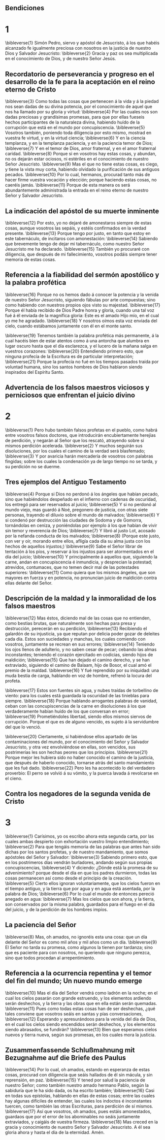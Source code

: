 ## Bendiciones
# 1 
\bibleverse{1} Simón Pedro, siervo y apóstol de Jesucristo, á los que habéis alcanzado fe igualmente preciosa con nosotros en la justicia de nuestro Dios y Salvador Jesucristo: 
\bibleverse{2} Gracia y paz os sea multiplicada en el conocimiento de Dios, y de nuestro Señor Jesús.

## Recordatorio de perseverancia y progreso en el desarrollo de la fe para la aceptación en el reino eterno de Cristo
 
\bibleverse{3} Como todas las cosas que pertenecen á la vida y á la piedad nos sean dadas de su divina potencia, por el conocimiento de aquel que nos ha llamado por su gloria y virtud: 
\bibleverse{4} Por las cuales nos son dadas preciosas y grandísimas promesas, para que por ellas fueseis hechos participantes de la naturaleza divina, habiendo huído de la corrupción que está en el mundo por concupiscencia. 
\bibleverse{5} Vosotros también, poniendo toda diligencia por esto mismo, mostrad en vuestra fe virtud, y en la virtud ciencia; 
\bibleverse{6} Y en la ciencia templanza, y en la templanza paciencia, y en la paciencia temor de Dios; 
\bibleverse{7} Y en el temor de Dios, amor fraternal, y en el amor fraternal caridad. 
\bibleverse{8} Porque si en vosotros hay estas cosas, y abundan, no os dejarán estar ociosos, ni estériles en el conocimiento de nuestro Señor Jesucristo. 
\bibleverse{9} Mas el que no tiene estas cosas, es ciego, y tiene la vista muy corta, habiendo olvidado la purificación de sus antiguos pecados. 
\bibleverse{10} Por lo cual, hermanos, procurad tanto más de hacer firme vuestra vocación y elección; porque haciendo estas cosas, no caeréis jamás. 
\bibleverse{11} Porque de esta manera os será abundantemente administrada la entrada en el reino eterno de nuestro Señor y Salvador Jesucristo.

## La indicación del apóstol de su muerte inminente
 
\bibleverse{12} Por esto, yo no dejaré de amonestaros siempre de estas cosas, aunque vosotros las sepáis, y estéis confirmados en la verdad presente. 
\bibleverse{13} Porque tengo por justo, en tanto que estoy en este tabernáculo, de incitaros con amonestación: 
\bibleverse{14} Sabiendo que brevemente tengo de dejar mi tabernáculo, como nuestro Señor Jesucristo me ha declarado. 
\bibleverse{15} También yo procuraré con diligencia, que después de mi fallecimiento, vosotros podáis siempre tener memoria de estas cosas.

## Referencia a la fiabilidad del sermón apostólico y la palabra profética
 
\bibleverse{16} Porque no os hemos dado á conocer la potencia y la venida de nuestro Señor Jesucristo, siguiendo fábulas por arte compuestas; sino como habiendo con nuestros propios ojos visto su majestad. 
\bibleverse{17} Porque él había recibido de Dios Padre honra y gloria, cuando una tal voz fué á él enviada de la magnífica gloria: Este es el amado Hijo mío, en el cual yo me he agradado. 
\bibleverse{18} Y nosotros oímos esta voz enviada del cielo, cuando estábamos juntamente con él en el monte santo.

 
\bibleverse{19} Tenemos también la palabra profética más permanente, á la cual hacéis bien de estar atentos como á una antorcha que alumbra en lugar oscuro hasta que el día esclarezca, y el lucero de la mañana salga en vuestros corazones: 
\bibleverse{20} Entendiendo primero esto, que ninguna profecía de la Escritura es de particular interpretación; 
\bibleverse{21} Porque la profecía no fué en los tiempos pasados traída por voluntad humana, sino los santos hombres de Dios hablaron siendo inspirados del Espíritu Santo. 

## Advertencia de los falsos maestros viciosos y perniciosos que enfrentan el juicio divino
# 2 
\bibleverse{1} Pero hubo también falsos profetas en el pueblo, como habrá entre vosotros falsos doctores, que introducirán encubiertamente herejías de perdición, y negarán al Señor que los rescató, atrayendo sobre sí mismos perdición acelerada. 
\bibleverse{2} Y muchos seguirán sus disoluciones, por los cuales el camino de la verdad será blasfemado; 
\bibleverse{3} Y por avaricia harán mercadería de vosotros con palabras fingidas; sobre los cuales la condenación ya de largo tiempo no se tarda, y su perdición no se duerme.

## Tres ejemplos del Antiguo Testamento
 
\bibleverse{4} Porque si Dios no perdonó á los ángeles que habían pecado, sino que habiéndolos despeñado en el infierno con cadenas de oscuridad, los entregó para ser reservados al juicio; 
\bibleverse{5} Y si no perdonó al mundo viejo, mas guardó á Noé, pregonero de justicia, con otras siete personas, trayendo el diluvio sobre el mundo de malvados; 
\bibleverse{6} Y si condenó por destrucción las ciudades de Sodoma y de Gomorra, tornándolas en ceniza, y poniéndolas por ejemplo á los que habían de vivir sin temor y reverencia de Dios; 
\bibleverse{7} Y libró al justo Lot, acosado por la nefanda conducta de los malvados; 
\bibleverse{8} (Porque este justo, con ver y oir, morando entre ellos, afligía cada día su alma justa con los hechos de aquellos injustos;) 
\bibleverse{9} Sabe el Señor librar de tentación á los píos, y reservar á los injustos para ser atormentados en el día del juicio; 
\bibleverse{10} Y principalmente á aquellos que, siguiendo la carne, andan en concupiscencia é inmundicia, y desprecian la potestad; atrevidos, contumaces, que no temen decir mal de las potestades superiores: 
\bibleverse{11} Como quiera que los mismos ángeles, que son mayores en fuerza y en potencia, no pronuncian juicio de maldición contra ellas delante del Señor.

## Descripción de la maldad y la inmoralidad de los falsos maestros
 
\bibleverse{12} Mas éstos, diciendo mal de las cosas que no entienden, como bestias brutas, que naturalmente son hechas para presa y destrucción, perecerán en su perdición, 
\bibleverse{13} Recibiendo el galardón de su injusticia, ya que reputan por delicia poder gozar de deleites cada día. Estos son suciedades y manchas, los cuales comiendo con vosotros, juntamente se recrean en sus errores; 
\bibleverse{14} Teniendo los ojos llenos de adulterio, y no saben cesar de pecar; cebando las almas inconstantes; teniendo el corazón ejercitado en codicias, siendo hijos de maldición; 
\bibleverse{15} Que han dejado el camino derecho, y se han extraviado, siguiendo el camino de Balaam, hijo de Bosor, el cual amó el premio de la maldad. 
\bibleverse{16} Y fué reprendido por su iniquidad: una muda bestia de carga, hablando en voz de hombre, refrenó la locura del profeta.

 
\bibleverse{17} Estos son fuentes sin agua, y nubes traídas de torbellino de viento: para los cuales está guardada la oscuridad de las tinieblas para siempre. 
\bibleverse{18} Porque hablando arrogantes palabras de vanidad, ceban con las concupiscencias de la carne en disoluciones á los que verdaderamente habían huído de los que conversan en error; 
\bibleverse{19} Prometiéndoles libertad, siendo ellos mismos siervos de corrupción. Porque el que es de alguno vencido, es sujeto á la servidumbre del que lo venció.

 
\bibleverse{20} Ciertamente, si habiéndose ellos apartado de las contaminaciones del mundo, por el conocimiento del Señor y Salvador Jesucristo, y otra vez envolviéndose en ellas, son vencidos, sus postrimerías les son hechas peores que los principios. 
\bibleverse{21} Porque mejor les hubiera sido no haber conocido el camino de la justicia, que después de haberlo conocido, tornarse atrás del santo mandamiento que les fué dado. 
\bibleverse{22} Pero les ha acontecido lo del verdadero proverbio: El perro se volvió á su vómito, y la puerca lavada á revolcarse en el cieno. 

## Contra los negadores de la segunda venida de Cristo
# 3 
\bibleverse{1} Carísimos, yo os escribo ahora esta segunda carta, por las cuales ambas despierto con exhortación vuestro limpio entendimiento; 
\bibleverse{2} Para que tengáis memoria de las palabras que antes han sido dichas por los santos profetas, y de nuestro mandamiento, que somos apóstoles del Señor y Salvador: 
\bibleverse{3} Sabiendo primero esto, que en los postrimeros días vendrán burladores, andando según sus propias concupiscencias, 
\bibleverse{4} Y diciendo: ¿Dónde está la promesa de su advenimiento? porque desde el día en que los padres durmieron, todas las cosas permanecen así como desde el principio de la creación. 
\bibleverse{5} Cierto ellos ignoran voluntariamente, que los cielos fueron en el tiempo antiguo, y la tierra que por agua y en agua está asentada, por la palabra de Dios; 
\bibleverse{6} Por lo cual el mundo de entonces pereció anegado en agua: 
\bibleverse{7} Mas los cielos que son ahora, y la tierra, son conservados por la misma palabra, guardados para el fuego en el día del juicio, y de la perdición de los hombres impíos.

## La paciencia del Señor
 
\bibleverse{8} Mas, oh amados, no ignoréis esta una cosa: que un día delante del Señor es como mil años y mil años como un día. 
\bibleverse{9} El Señor no tarda su promesa, como algunos la tienen por tardanza; sino que es paciente para con nosotros, no queriendo que ninguno perezca, sino que todos procedan al arrepentimiento.

## Referencia a la ocurrencia repentina y el temor del fin del mundo; Un nuevo mundo emerge
 
\bibleverse{10} Mas el día del Señor vendrá como ladrón en la noche; en el cual los cielos pasarán con grande estruendo, y los elementos ardiendo serán deshechos, y la tierra y las obras que en ella están serán quemadas. 
\bibleverse{11} Pues como todas estas cosas han de ser deshechas, ¿qué tales conviene que vosotros seáis en santas y pías conversaciones, 
\bibleverse{12} Esperando y apresurándoos para la venida del día de Dios, en el cual los cielos siendo encendidos serán deshechos, y los elementos siendo abrasados, se fundirán? 
\bibleverse{13} Bien que esperamos cielos nuevos y tierra nueva, según sus promesas, en los cuales mora la justicia.

## Zusammenfassende Schlußmahnung mit Bezugnahme auf die Briefe des Paulus
 
\bibleverse{14} Por lo cual, oh amados, estando en esperanza de estas cosas, procurad con diligencia que seáis hallados de él sin mácula, y sin reprensión, en paz. 
\bibleverse{15} Y tened por salud la paciencia de nuestro Señor; como también nuestro amado hermano Pablo, según la sabiduría que le ha sido dada, os ha escrito también; 
\bibleverse{16} Casi en todas sus epístolas, hablando en ellas de estas cosas; entre las cuales hay algunas difíciles de entender, las cuales los indoctos é inconstantes tuercen, como también las otras Escrituras, para perdición de sí mismos. 
\bibleverse{17} Así que vosotros, oh amados, pues estáis amonestados, guardaos que por el error de los abominables no seáis juntamente extraviados, y caigáis de vuestra firmeza. 
\bibleverse{18} Mas creced en la gracia y conocimiento de nuestro Señor y Salvador Jesucristo. A él sea gloria ahora y hasta el día de la eternidad. Amén. 